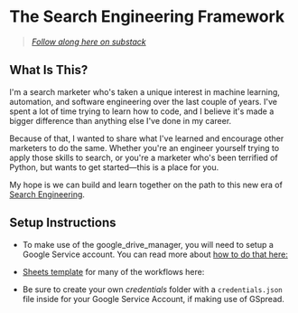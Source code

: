 # The Search Engineering Framework

> [*Follow along here on substack*](https://kirklandgee.substack.com/)

## What Is This?

I'm a search marketer who's taken a unique interest in machine learning, automation, and software engineering over the last couple of years. I've spent a lot of time trying to learn how to code, and I believe it's made a bigger difference than anything else I've done in my career.

Because of that, I wanted to share what I've learned and encourage other marketers to do the same. Whether you're an engineer yourself trying to apply those skills to search, or you're a marketer who's been terrified of Python, but wants to get started—this is a place for you. 

My hope is we can build and learn together on the path to this new era of [Search Engineering](https://kirklandgee.substack.com/p/new-search-engineering).

## Setup Instructions

- To make use of the google_drive_manager, you will need to setup a Google Service account. You can read more about [how to do that here:](https://kirklandgee.substack.com/p/3-ways-i-use-ai-in-google-sheets?r=3lkrz3)

- [Sheets template](https://docs.google.com/spreadsheets/d/1HSDEh4eSRrPDlWaqzn98wIBJxySiDUjUFVqO1o9vUMo/edit#gid=0) for many of the workflows here: 

- Be sure to create your own *credentials* folder with a `credentials.json` file inside for your Google Service Account, if making use of GSpread.

